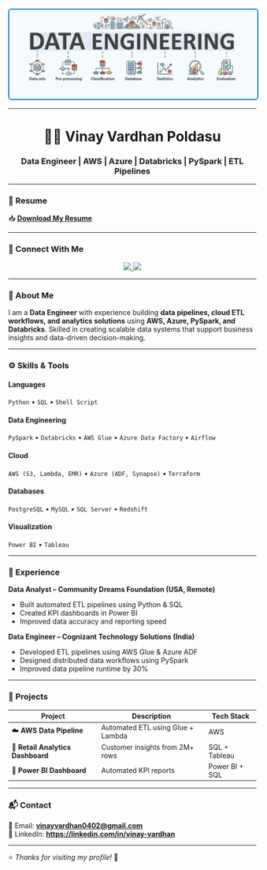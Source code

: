 <!-- ======================= DATA ENGINEERING IMAGE ======================= -->
<p align="center">
  <img src="https://raw.githubusercontent.com/Vinayvardhan04/Vinayvardhan04/main/images/data_engineering_banner.jpg" width="900" style="border:2px solid #0072C6; border-radius:6px;">
</p>

---

<h1 align="center">👨‍💻 Vinay Vardhan Poldasu</h1>
<h3 align="center">Data Engineer | AWS | Azure | Databricks | PySpark | ETL Pipelines</h3>

---

### 📄 Resume
📥 **[Download My Resume](https://drive.google.com/file/d/1x4c2d2GnsB_j8Gb_g6qGIs1XcPoAgopy/view?usp=sharing)**

---

### 🔗 Connect With Me
<p align="center">
  <a href="https://linkedin.com/in/vinay-vardhan" target="_blank">
    <img src="https://img.shields.io/badge/LinkedIn-Connect-blue?style=for-the-badge&logo=linkedin"/>
  </a>
  <a href="mailto:vinayvardhan0402@gmail.com">
    <img src="https://img.shields.io/badge/Email-Contact-red?style=for-the-badge&logo=gmail"/>
  </a>
</p>

---

### 🚀 About Me
I am a **Data Engineer** with experience building **data pipelines, cloud ETL workflows, and analytics solutions** using **AWS, Azure, PySpark, and Databricks**. Skilled in creating scalable data systems that support business insights and data-driven decision-making.

---

### ⚙️ Skills & Tools

#### **Languages**
`Python` • `SQL` • `Shell Script`

#### **Data Engineering**
`PySpark` • `Databricks` • `AWS Glue` • `Azure Data Factory` • `Airflow`

#### **Cloud**
`AWS (S3, Lambda, EMR)` • `Azure (ADF, Synapse)` • `Terraform`

#### **Databases**
`PostgreSQL` • `MySQL` • `SQL Server` • `Redshift`

#### **Visualization**
`Power BI` • `Tableau`

---

### 💼 Experience

**Data Analyst – Community Dreams Foundation (USA, Remote)**  
- Built automated ETL pipelines using Python & SQL  
- Created KPI dashboards in Power BI  
- Improved data accuracy and reporting speed  

**Data Engineer – Cognizant Technology Solutions (India)**  
- Developed ETL pipelines using AWS Glue & Azure ADF  
- Designed distributed data workflows using PySpark  
- Improved data pipeline runtime by 30%  

---

### 📌 Projects

| Project | Description | Tech Stack |
|---------|-------------|-------------|
| ☁️ **AWS Data Pipeline** | Automated ETL using Glue + Lambda | AWS |
| 🛒 **Retail Analytics Dashboard** | Customer insights from 2M+ rows | SQL + Tableau |
| 🚀 **Power BI Dashboard** | Automated KPI reports | Power BI + SQL |

---

### 📬 Contact
📧 Email: **vinayvardhan0402@gmail.com**  
🔗 LinkedIn: **https://linkedin.com/in/vinay-vardhan**

---
⭐ _Thanks for visiting my profile!_ 🚀
